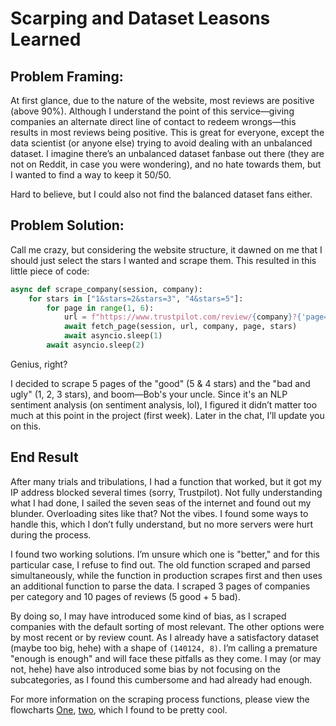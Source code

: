 # Scarping and Dataset Leasons Learned

## Problem Framing:
At first glance, due to the nature of the website, most reviews are positive (above 90%). Although I understand the point of this service—giving companies an alternate direct line of contact to redeem wrongs—this results in most reviews being positive. This is great for everyone, except the data scientist (or anyone else) trying to avoid dealing with an unbalanced dataset. I imagine there’s an unbalanced dataset fanbase out there (they are not on Reddit, in case you were wondering), and no hate towards them, but I wanted to find a way to keep it 50/50.

Hard to believe, but I could also not find the balanced dataset fans either.

## Problem Solution:
Call me crazy, but considering the website structure, it dawned on me that I should just select the stars I wanted and scrape them. This resulted in this little piece of code:

```python
async def scrape_company(session, company):
    for stars in ["1&stars=2&stars=3", "4&stars=5"]:
        for page in range(1, 6):
            url = f"https://www.trustpilot.com/review/{company}?{'page=' + str(page) + '&' if page > 1 else ''}stars={stars}"
            await fetch_page(session, url, company, page, stars)
            await asyncio.sleep(1)
        await asyncio.sleep(2)
```

Genius, right?

I decided to scrape 5 pages of the "good" (5 & 4 stars) and the "bad and ugly" (1, 2, 3 stars), and boom—Bob's your uncle. Since it's an NLP sentiment analysis (on sentiment analysis, lol), I figured it didn’t matter too much at this point in the project (first week). Later in the chat, I’ll update you on this.

## End Result

After many trials and tribulations, I had a function that worked, but it got my IP address blocked several times (sorry, Trustpilot). Not fully understanding what I had done, I sailed the seven seas of the internet and found out my blunder. Overloading sites like that? Not the vibes. I found some ways to handle this, which I don’t fully understand, but no more servers were hurt during the process.

I found two working solutions. I’m unsure which one is "better," and for this particular case, I refuse to find out. The old function scraped and parsed simultaneously, while the function in production scrapes first and then uses an additional function to parse the data. I scraped 3 pages of companies per category and 10 pages of reviews (5 good + 5 bad).

By doing so, I may have introduced some kind of bias, as I scraped companies with the default sorting of most relevant. The other options were by most recent or by review count. As I already have a satisfactory dataset (maybe too big, hehe) with a shape of `(140124, 8)`. I’m calling a premature "enough is enough" and will face these pitfalls as they come. I may (or may not, hehe) have also introduced some bias by not focusing on the subcategories, as I found this cumbersome and had already had enough.

For more information on the scraping process functions, please view the flowcharts [One](https://github.com/fbarulli/trust_me/blob/main/scraper/beau_all_stars.mermaid), [two](https://github.com/fbarulli/trust_me/blob/main/scraper/parse_reviews.mermaid), which I found to be pretty cool.
